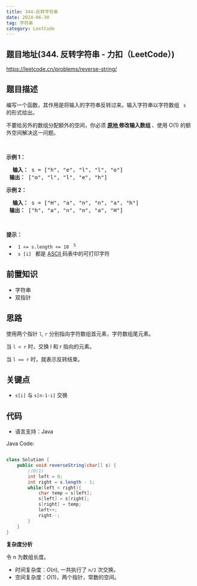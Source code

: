 ```yaml
---
title: 344-反转字符串
date: 2024-06-30
tag: 字符串
category: LeetCode
---
```


## 题目地址(344. 反转字符串 - 力扣（LeetCode）)

https://leetcode.cn/problems/reverse-string/

## 题目描述

<p> 编写一个函数，其作用是将输入的字符串反转过来。输入字符串以字符数组 <code> s </code> 的形式给出。</p>

<p> 不要给另外的数组分配额外的空间，你必须 <strong> <a href="https://baike.baidu.com/item/原地算法" target="_blank"> 原地 </a> 修改输入数组 </strong>、使用 O(1) 的额外空间解决这一问题。</p>

<p>&nbsp; </p>

<p> <strong> 示例 1：</strong> </p>

<pre> <strong> 输入：</strong> s = ["h", "e", "l", "l", "o"]
<strong> 输出：</strong> ["o", "l", "l", "e", "h"]
</pre>

<p> <strong> 示例 2：</strong> </p>

<pre> <strong> 输入：</strong> s = ["H", "a", "n", "n", "a", "h"]
<strong> 输出：</strong> ["h", "a", "n", "n", "a", "H"] </pre>

<p>&nbsp; </p>

<p> <strong> 提示：</strong> </p>

<ul>
	<li> <code> 1 &lt;= s.length &lt;= 10 <sup> 5 </sup> </code> </li>
	<li> <code> s [i] </code> 都是 <a href="https://baike.baidu.com/item/ASCII" target="_blank"> ASCII </a> 码表中的可打印字符 </li>
</ul>


## 前置知识

- 字符串
- 双指针

## 思路

使用两个指针 `l`, `r` 分别指向字符数组首元素，字符数组尾元素。

当 `l < r` 时，交换 l 和 r 指向的元素。

当 `l == r` 时，就表示反转结束。

## 关键点

- `s[i]` 与 `s[n-1-i]` 交换

## 代码

- 语言支持：Java

Java Code:

```java

class Solution {
    public void reverseString(char[] s) {
        //O(1)
        int left = 0;
        int right = s.length - 1;
        while(left < right){
            char temp = s[left];
            s[left] = s[right];
            s[right] = temp;
            left++;
            right--;
        }
    }
}

```


**复杂度分析**

令 n 为数组长度。

- 时间复杂度：$O(n)$, 一共执行了 `n/2` 次交换。
- 空间复杂度：$O(1)$，两个指针，常数的空间。

